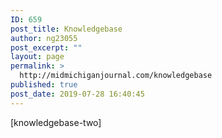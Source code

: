 ```yaml
---
ID: 659
post_title: Knowledgebase
author: ng23055
post_excerpt: ""
layout: page
permalink: >
  http://midmichiganjournal.com/knowledgebase
published: true
post_date: 2019-07-28 16:40:45
---
```

[knowledgebase-two]